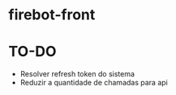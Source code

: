 # firebot-front

# TO-DO

- Resolver refresh token do sistema
- Reduzir a quantidade de chamadas para api
